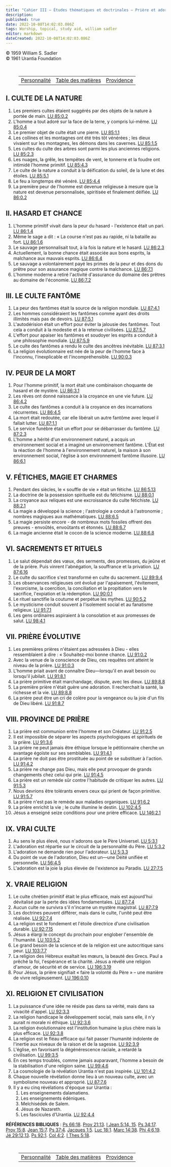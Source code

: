 ```yaml
---
title: "Cahier III — Études thématiques et doctrinales — Prière et adoration"
description: 
published: true
date: 2022-10-08T14:02:03.086Z
tags: Worship, topical, study aid, william sadler
editor: markdown
dateCreated: 2022-10-08T14:02:03.086Z
---
```


<p class="v-card v-sheet theme--light grey lighten-3 px-2">© 1959 William S. Sadler<br>© 1961 Urantia Foundation</p>

<br>
<figure class="table chapter-navigator">
	<table>
		<tbody>
		<tr>
			<td><a href="/fr/article/William_S_Sadler/Workbook_3_Topical_and_Doctrinal_Studies/Personality">Personnalité</a></td>
			<td><a href="/fr/article/William_S_Sadler/Workbook_3_Topical_and_Doctrinal_Studies/Index">Table des matières</a></td>
			<td><a href="/fr/article/William_S_Sadler/Workbook_3_Topical_and_Doctrinal_Studies/Providence">Providence</a></td>
		</tr>
		</tbody>
	</table>
</figure>


## I. CULTE DE LA NATURE

1. Les premiers cultes étaient suggérés par des objets de la nature à portée de main. <a id="s29_86"></a>[LU 85:0.2](/fr/The_Urantia_Book/85#p0_2)
2. L'homme a tout adoré sur la face de la terre, y compris lui-même. <a id="s30_69"></a>[LU 85:0.4](/fr/The_Urantia_Book/85#p0_4)
3. Le premier objet de culte était une pierre. <a id="s31_47"></a>[LU 85:1.1](/fr/The_Urantia_Book/85#p1_1)
4. Les collines et les montagnes ont été très tôt vénérées ; les dieux vivaient sur les montagnes, les démons dans les cavernes. <a id="s32_129"></a>[LU 85:1.5](/fr/The_Urantia_Book/85#p1_5)
5. Les cultes du culte des arbres sont parmi les plus anciennes religions. <a id="s33_75"></a>[LU 85:2.3](/fr/The_Urantia_Book/85#p2_3)
6. Les nuages, la grêle, les tempêtes de vent, le tonnerre et la foudre ont intimidé l'homme primitif. <a id="s34_103"></a>[LU 85:4.3](/fr/The_Urantia_Book/85#p4_3)
7. Le culte de la nature a conduit à la déification du soleil, de la lune et des étoiles. <a id="s35_90"></a>[LU 85:5.1](/fr/The_Urantia_Book/85#p5_1)
8. Le feu a longtemps été vénéré. <a id="s36_34"></a>[LU 85:4.4](/fr/The_Urantia_Book/85#p4_4)
9. La première peur de l'homme est devenue religieuse à mesure que la nature est devenue personnalisée, spiritisée et finalement déifiée. <a id="s37_138"></a>[LU 86:0.2](/fr/The_Urantia_Book/86#p0_2)

## II. HASARD ET CHANCE

1. L'homme primitif vivait dans la peur du hasard - l'existence était un pari. <a id="s41_79"></a>[LU 86:1.4](/fr/The_Urantia_Book/86#p1_4)
2. Même le sage a dit : « La course n'est pas au rapide, ni la bataille au fort. <a id="s42_81"></a>[LU 86:1.6](/fr/The_Urantia_Book/86#p1_6)
3. Le sauvage personnalisait tout, à la fois la nature et le hasard. <a id="s43_69"></a>[LU 86:2.3](/fr/The_Urantia_Book/86#p2_3)
4. Actuellement, la bonne chance était associée aux bons esprits, la malchance aux mauvais esprits. <a id="s44_100"></a>[LU 86:6.4](/fr/The_Urantia_Book/86#p6_4)
5. Le sauvage a volontairement payé les primes de la peur et des dons du prêtre pour son assurance magique contre la malchance. <a id="s45_128"></a>[LU 86:7.1](/fr/The_Urantia_Book/86#p7_1)
6. L'homme moderne a retiré l'activité d'assurance du domaine des prêtres au domaine de l'économie. <a id="s46_100"></a>[LU 86:7.2](/fr/The_Urantia_Book/86#p7_2)

## III. LE CULTE FANTÔME

1. La peur des fantômes était la source de la religion mondiale. <a id="s50_65"></a>[LU 87:4.1](/fr/The_Urantia_Book/87#p4_1)
2. Les hommes considéraient les fantômes comme ayant des droits illimités mais pas de devoirs. <a id="s51_95"></a>[LU 87:5.1](/fr/The_Urantia_Book/87#p5_1)
3. L'autodérision était un effort pour éviter la jalousie des fantômes. Tout cela a conduit à la modestie et à la retenue civilisées. <a id="s52_134"></a>[LU 87:5.7](/fr/The_Urantia_Book/87#p5_7)
4. L'effort pour apaiser les fantômes et soudoyer les esprits a conduit à une philosophie mondiale. <a id="s53_100"></a>[LU 87:5.9](/fr/The_Urantia_Book/87#p5_9)
5. Le culte des fantômes a rendu le culte des ancêtres inévitable. <a id="s54_67"></a>[LU 87:3.1](/fr/The_Urantia_Book/87#p3_1)
6. La religion évolutionnaire est née de la peur de l'homme face à l'inconnu, l'inexplicable et l'incompréhensible. <a id="s55_116"></a>[LU 90:0.3](/fr/The_Urantia_Book/90#p0_3)

## IV. PEUR DE LA MORT

1. Pour l'homme primitif, la mort était une combinaison choquante de hasard et de mystère. <a id="s59_91"></a>[LU 86:3.1](/fr/The_Urantia_Book/86#p3_1)
2. Les rêves ont donné naissance à la croyance en une vie future. <a id="s60_66"></a>[LU 86:4.2](/fr/The_Urantia_Book/86#p4_2)
3. Le culte des fantômes a conduit à la croyance en des incarnations récurrentes. <a id="s61_82"></a>[LU 86:4.5](/fr/The_Urantia_Book/86#p4_5)
4. La mort était redoutée, car elle libérait un autre fantôme avec lequel il fallait lutter. <a id="s62_93"></a>[LU 87:1.1](/fr/The_Urantia_Book/87#p1_1)
5. Le service funèbre était un effort pour se débarrasser du fantôme. <a id="s63_70"></a>[LU 87:2.3](/fr/The_Urantia_Book/87#p2_3)
6. L'homme a hérité d'un environnement naturel, a acquis un environnement social et a imaginé un environnement fantôme. L'État est la réaction de l'homme à l'environnement naturel, la maison à son environnement social, l'église à son environnement fantôme illusoire. <a id="s64_267"></a>[LU 86:6.1](/fr/The_Urantia_Book/86#p6_1)

## V. FÉTICHES, MAGIE ET ​​CHARMES

1. Pendant des siècles, le « souffle de vie » était un fétiche. <a id="s68_64"></a>[LU 86:5.13](/fr/The_Urantia_Book/86#p5_13)
2. La doctrine de la possession spirituelle est du fétichisme. <a id="s69_63"></a>[LU 88:0.1](/fr/The_Urantia_Book/88#p0_1)
3. La croyance aux reliques est une excroissance du culte fétichiste. <a id="s70_70"></a>[LU 88:2.1](/fr/The_Urantia_Book/88#p2_1)
4. La magie a développé la science ; l'astrologie a conduit à l'astronomie ; nombres magiques aux mathématiques. <a id="s71_113"></a>[LU 88:6.5](/fr/The_Urantia_Book/88#p6_5)
5. La magie persiste encore - de nombreux mots fossiles offrent des preuves - envoûtés, envoûtants et étonnés. <a id="s72_111"></a>[LU 88:6.7](/fr/The_Urantia_Book/88#p6_7)
6. La magie ancienne était le cocon de la science moderne. <a id="s73_59"></a>[LU 88:6.8](/fr/The_Urantia_Book/88#p6_8)

## VI. SACREMENTS ET RITUELS

1. Le salut dépendait des vœux, des serments, des promesses, du jeûne et de la prière. Puis vinrent l'abnégation, la souffrance et la privation. <a id="s77_145"></a>[LU 87:6.16](/fr/The_Urantia_Book/87#p6_16)
2. Le culte du sacrifice s'est transformé en culte du sacrement. <a id="s78_65"></a>[LU 89:9.4](/fr/The_Urantia_Book/89#p9_4)
3. Les observances religieuses ont évolué par l'apaisement, l'évitement, l'exorcisme, la coercition, la conciliation et la propitiation vers le sacrifice, l'expiation et la rédemption. <a id="s79_185"></a>[LU 90:0.1](/fr/The_Urantia_Book/90#p0_1)
4. Le rituel sanctifie la coutume et perpétue les mythes. <a id="s80_58"></a>[LU 90:5.2](/fr/The_Urantia_Book/90#p5_2)
5. Le mysticisme conduit souvent à l'isolement social et au fanatisme religieux. <a id="s81_81"></a>[LU 91:7.1](/fr/The_Urantia_Book/91#p7_1)
6. Les gens ordinaires aspiraient à la consolation et aux promesses de salut. <a id="s82_78"></a>[LU 98:4.1](/fr/The_Urantia_Book/98#p4_1)

## VII. PRIÈRE ÉVOLUTIVE

1. Les premières prières n'étaient pas adressées à Dieu - elles ressemblaient à dire : « Souhaitez-moi bonne chance. <a id="s86_117"></a>[LU 91:0.2](/fr/The_Urantia_Book/91#p0_2)
2. Avec la venue de la conscience de Dieu, ces requêtes ont atteint le niveau de la prière. <a id="s87_92"></a>[LU 91:0.3](/fr/The_Urantia_Book/91#p0_3)
3. L'homme priait avant de connaître Dieu—lorsqu'il en avait besoin ou lorsqu'il jubilait. <a id="s88_91"></a>[LU 91:8.1](/fr/The_Urantia_Book/91#p8_1)
4. La prière primitive était marchandage, dispute, avec les dieux. <a id="s89_67"></a>[LU 89:8.8](/fr/The_Urantia_Book/89#p8_8)
5. La première prière n'était guère une adoration. Il recherchait la santé, la richesse et la vie. <a id="s90_99"></a>[LU 89:8.8](/fr/The_Urantia_Book/89#p8_8)
6. La prière peut être un cri de colère pour la vengeance ou la joie d'un fils de Dieu libéré. <a id="s91_95"></a>[LU 91:8.7](/fr/The_Urantia_Book/91#p8_7)

## VIII. PROVINCE DE PRIÈRE

1. La prière est communion entre l'homme et son Créateur. <a id="s95_58"></a>[LU 91:2.5](/fr/The_Urantia_Book/91#p2_5)
2. Il est impossible de séparer les aspects psychologiques et spirituels de la prière. <a id="s96_87"></a>[LU 91:3.6](/fr/The_Urantia_Book/91#p3_6)
3. La prière ne peut jamais être éthique lorsque le pétitionnaire cherche un avantage égoïste sur ses semblables. <a id="s97_114"></a>[LU 91:4.1](/fr/The_Urantia_Book/91#p4_1)
4. La prière ne doit pas être prostituée au point de se substituer à l'action. <a id="s98_79"></a>[LU 91:4.2](/fr/The_Urantia_Book/91#p4_2)
5. La prière ne change pas Dieu, mais elle peut provoquer de grands changements chez celui qui prie. <a id="s99_101"></a>[LU 91:4.5](/fr/The_Urantia_Book/91#p4_5)
6. La prière est un remède sûr contre l'habitude de critiquer les autres. <a id="s100_74"></a>[LU 91:5.3](/fr/The_Urantia_Book/91#p5_3)
7. Nous devrions être tolérants envers ceux qui prient de façon primitive. <a id="s101_75"></a>[LU 91:5.7](/fr/The_Urantia_Book/91#p5_7)
8. La prière n'est pas le remède aux maladies organiques. <a id="s102_58"></a>[LU 91:6.2](/fr/The_Urantia_Book/91#p6_2)
9. La prière enrichit la vie ; le culte illumine le destin. <a id="s103_60"></a>[LU 102:4.5](/fr/The_Urantia_Book/102#p4_5)
10. Jésus a enseigné seize conditions pour une prière efficace. <a id="s104_64"></a>[LU 146:2.1](/fr/The_Urantia_Book/146#p2_1)

## IX. VRAI CULTE

1. Au sens le plus élevé, nous n'adorons que le Père Universel. <a id="s108_64"></a>[LU 5:3.1](/fr/The_Urantia_Book/5#p3_1)
2. L'adoration est répartie sur le circuit de la personnalité du Père. <a id="s109_71"></a>[LU 5:3.2](/fr/The_Urantia_Book/5#p3_2)
3. L'adoration ne demande rien pour l'adorateur. <a id="s110_49"></a>[LU 5:3.3](/fr/The_Urantia_Book/5#p3_3)
4. Du point de vue de l'adoration, Dieu est un—une Déité unifiée et personnelle. <a id="s111_81"></a>[LU 56:4.5](/fr/The_Urantia_Book/56#p4_5)
5. L'adoration est la joie la plus élevée de l'existence au Paradis. <a id="s112_69"></a>[LU 27:7.5](/fr/The_Urantia_Book/27#p7_5)

## X. VRAIE RELIGION

1. Le culte chrétien primitif était le plus efficace, mais est aujourd'hui dévitalisé par la perte des idées fondamentales. <a id="s116_124"></a>[LU 87:7.4](/fr/The_Urantia_Book/87#p7_4)
2. Aucun culte ne survivra s'il n'incarne un mystère magistral. <a id="s117_64"></a>[LU 87:7.9](/fr/The_Urantia_Book/87#p7_9)
3. Les doctrines peuvent différer, mais dans le culte, l'unité peut être réalisée. <a id="s118_83"></a>[LU 92:7.4](/fr/The_Urantia_Book/92#p7_4)
4. La religion est le fondement et l'étoile directrice d'une civilisation durable. <a id="s119_83"></a>[LU 92:7.15](/fr/The_Urantia_Book/92#p7_15)
5. Jésus a élargi le concept du prochain pour englober l'ensemble de l'humanité. <a id="s120_81"></a>[LU 103:5.2](/fr/The_Urantia_Book/103#p5_2)
6. Le grand besoin de la science et de la religion est une autocritique sans peur. <a id="s121_83"></a>[LU 103:7.7](/fr/The_Urantia_Book/103#p7_7)
7. La religion des Hébreux exaltait les mœurs, la beauté des Grecs. Paul a prêché la foi, l'espérance et la charité. Jésus a révélé une religion d'amour, de sécurité et de service. <a id="s122_181"></a>[LU 196:3.19](/fr/The_Urantia_Book/196#p3_19)
8. Pour Jésus, la prière signifiait « faire la volonté du Père » – une manière de vivre religieusement. <a id="s123_104"></a>[LU 196:0.10](/fr/The_Urantia_Book/196#p0_10)

## XI. RELIGION ET CIVILISATION

1. La puissance d'une idée ne réside pas dans sa vérité, mais dans sa vivacité d'appel. <a id="s127_88"></a>[LU 92:3.3](/fr/The_Urantia_Book/92#p3_3)
2. La religion handicape le développement social, mais sans elle, il n'y aurait ni morale ni éthique. <a id="s128_102"></a>[LU 92:3.6](/fr/The_Urantia_Book/92#p3_6)
3. La religion évolutionnaire est l'institution humaine la plus chère mais la plus efficace. <a id="s129_93"></a>[LU 92:3.8](/fr/The_Urantia_Book/92#p3_8)
4. La religion est le fléau efficace qui fait passer l'humanité indolente de l'inertie aux niveaux de la raison et de la sagesse. <a id="s130_130"></a>[LU 92:3.9](/fr/The_Urantia_Book/92#p3_9)
5. L'église, en favorisant la dégénérescence raciale, a retardé la civilisation. <a id="s131_81"></a>[LU 99:3.5](/fr/The_Urantia_Book/99#p3_5)
6. En ces temps troublés, comme jamais auparavant, l'homme a besoin de la stabilisation d'une religion saine. <a id="s132_110"></a>[LU 99:4.6](/fr/The_Urantia_Book/99#p4_6)
7. La cosmologie de la révélation Urantia n'est pas inspirée. <a id="s133_62"></a>[LU 101:4.2](/fr/The_Urantia_Book/101#p4_2)
8. Chaque nouvelle révélation donne lieu à un nouveau culte, avec un symbolisme nouveau et approprié. <a id="s134_102"></a>[LU 87:7.6](/fr/The_Urantia_Book/87#p7_6)
9. Il y a eu cinq révélations d'époque sur Urantia :
	1. Les enseignements dalamatiens.
	2. Les enseignements édéniques.
	3. Melchisédek de Salem.
	4. Jésus de Nazareth.
	5. Les fascicules d'Urantia. <a id="s140_30"></a>[LU 92:4.4](/fr/The_Urantia_Book/92#p4_4)

**RÉFÉRENCES BIBLIQUES** : [Ps 66:18](/fr/Bible/Psalms/66#v18). [Prov 21:13](/fr/Bible/Proverbs/21#v13). [I Jean 5:14, 15](/fr/Bible/1_John/5#v14). [Ps 34:17](/fr/Bible/Psalms/34#v17). [Prov 15:8](/fr/Bible/Proverbs/15#v8). [Jean 15:7](/fr/Bible/John/15#v7). [Ps 37:4](/fr/Bible/Psalms/37#v4). [Jacques 1:5](/fr/Bible/James/1#v5). [Luc 18:1](/fr/Bible/Luke/18#v1). [Marc 14:38](/fr/Bible/Mark/14#v38). [Phi 4:6,19](/fr/Bible/Philippians/4#v6). [Jé 29:12,13](/fr/Bible/Jeremiah/29#v12). [Ps 92:1](/fr/Bible/Psalms/92#v1). [Col 4:2](/fr/Bible/Colossians/4#v2). [I Thes 5:18](/fr/Bible/1_Thessalonians/5#v18).




<br>
<figure class="table chapter-navigator">
	<table>
		<tbody>
		<tr>
			<td><a href="/fr/article/William_S_Sadler/Workbook_3_Topical_and_Doctrinal_Studies/Personality">Personnalité</a></td>
			<td><a href="/fr/article/William_S_Sadler/Workbook_3_Topical_and_Doctrinal_Studies/Index">Table des matières</a></td>
			<td><a href="/fr/article/William_S_Sadler/Workbook_3_Topical_and_Doctrinal_Studies/Providence">Providence</a></td>
		</tr>
		</tbody>
	</table>
</figure>